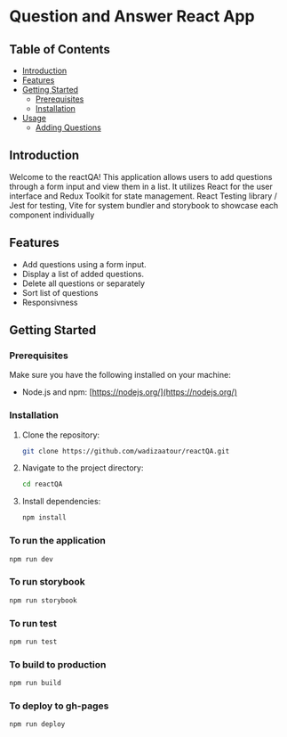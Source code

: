 # Question and Answer React App

## Table of Contents

- [Introduction](#introduction)
- [Features](#features)
- [Getting Started](#getting-started)
  - [Prerequisites](#prerequisites)
  - [Installation](#installation)
- [Usage](#usage)
  - [Adding Questions](#adding-questions)

## Introduction

Welcome to the reactQA! This application allows users to add questions through a form input and view them in a list. It utilizes React for the user interface and Redux Toolkit for state management. React Testing library / Jest for testing, Vite for system bundler and storybook to showcase each component individually 

## Features

- Add questions using a form input.
- Display a list of added questions.
- Delete all questions or separately
- Sort list of questions
- Responsivness

## Getting Started

### Prerequisites

Make sure you have the following installed on your machine:

- Node.js and npm: [https://nodejs.org/](https://nodejs.org/)

### Installation

1. Clone the repository:

   ```bash
   git clone https://github.com/wadizaatour/reactQA.git
   ```

2. Navigate to the project directory:

   ```bash
   cd reactQA
   ```

3. Install dependencies:

   ```bash
   npm install
   ```

### To run the application

```bash
npm run dev
```

### To run storybook

```bash
npm run storybook
```

### To run test

```bash
npm run test
```

### To build to production

```bash
npm run build
```

### To deploy to gh-pages

```bash
npm run deploy
```
